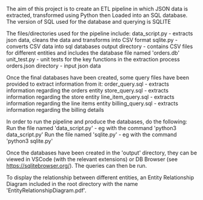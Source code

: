 The aim of this project is to create an ETL pipeline in which JSON data is extracted, transformed using Python then Loaded into an SQL database.
The version of SQL used for the database and querying is SQLITE

The files/directories used for the pipeline include:
    data_script.py - extracts json data, cleans the data and transforms into CSV format
    sqlite.py - converts CSV data into sql databases 
    output directory - contains CSV files for different entities and includes the database file named 'orders.db' 
    unit_test.py - unit tests for the key functions in the extraction process 
    orders.json directory - input json data
    
Once the final databases have been created, some query files have been provided to extract information from it:
    order_query.sql - extracts information regarding the orders entity
    store_query.sql - extracts information regarding the store entity
    line_item_query.sql - extracts information regarding the line items entity
    billing_query.sql - extracts information regarding the billing details 


In order to run the pipeline and produce the databases, do the following:
    Run the file named 'data_script.py' - eg with the command 'python3 data_script.py'
    Run the file named 'sqlite.py' - eg with the command 'python3 sqlite.py'
    
Once the databases have been created in the 'output' directory, they can be viewed in VSCode (with the relevant extensions) or DB Browser (see https://sqlitebrowser.org/). The queries can then be run.

To display the relationship between different entities, an Entity Relationship Diagram included in the root directory with the name 'EntityRelationshipDiagram.pdf'.